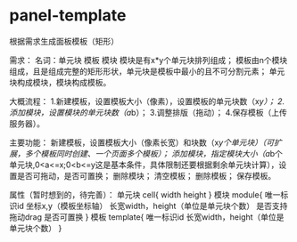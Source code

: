 # panel-template
根据需求生成面板模板（矩形）

需求：
名词：单元块 模板 模块
模块是有x*y个单元块排列组成；
模板由n个模块组成，且是组成完整的矩形形状，单元块是模板中最小的且不可分割元素；
单元块构成模块，模块构成模板。


大概流程：
1.新建模板，设置模板大小（像素），设置模板的单元块数（x*y）；
2.添加模块，设置模块的单元块数（a*b）；
3.调整排版（拖动）；
4.保存模板（上传服务器）。

主要功能：
新建模板，设置模板大小（像素长宽）和块数（x*y个单元块）（可扩展，多个模板同时创建、一个页面多个模板）；
添加模块，指定模块大小（a*b个单元块,0<a<=x;0<b<=y这是基本条件，具体限制还要根据剩余单元块计算），设置是否可拖动，是否可置换；
删除模块；
清空模板；
删除模板；
保存模板。

属性（暂时想到的，待完善）：
单元块
cell{
    width
    height
}
模块
module{
    唯一标识id
    坐标x,y（模板坐标轴）
    长宽width，height（单位是单元块个数）
    是否支持拖动drag
    是否可置换
}
模板
template{
    唯一标识id
    长宽width，height（单位是单元块个数）
}

